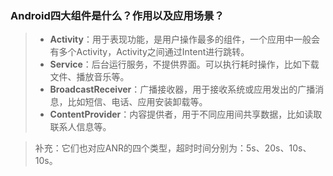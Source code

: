 ### Android四大组件是什么？作用以及应用场景？ ###
> - **Activity**：用于表现功能，是用户操作最多的组件，一个应用中一般会有多个Activity，Activity之间通过Intent进行跳转。
> - **Service**：后台运行服务，不提供界面。可以执行耗时操作，比如下载文件、播放音乐等。
> - **BroadcastReceiver**：广播接收器，用于接收系统或应用发出的广播消息，比如短信、电话、应用安装卸载等。
> - **ContentProvider**：内容提供者，用于不同应用间共享数据，比如读取联系人信息等。

> 补充：它们也对应ANR的四个类型，超时时间分别为：5s、20s、10s、10s。
